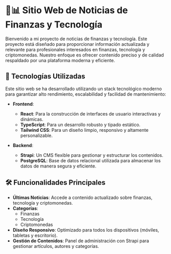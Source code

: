 # 💼📊 Sitio Web de Noticias de Finanzas y Tecnología

Bienvenido a mi proyecto de noticias de finanzas y tecnología. Este proyecto está diseñado para proporcionar información actualizada y relevante para profesionales interesados en finanzas, tecnología y criptomonedas. Nuestro enfoque es ofrecer contenido preciso y de calidad respaldado por una plataforma moderna y eficiente.

## 🚀 Tecnologías Utilizadas

Este sitio web se ha desarrollado utilizando un stack tecnológico moderno para garantizar alto rendimiento, escalabilidad y facilidad de mantenimiento:

- **Frontend**:
  - **React**: Para la construcción de interfaces de usuario interactivas y dinámicas.
  - **TypeScript**: Para un desarrollo robusto y tipado estático.
  - **Tailwind CSS**: Para un diseño limpio, responsivo y altamente personalizable.

- **Backend**:
  - **Strapi**: Un CMS flexible para gestionar y estructurar los contenidos.
  - **PostgreSQL**: Base de datos relacional utilizada para almacenar los datos de manera segura y eficiente.

## 🛠️ Funcionalidades Principales

- **Últimas Noticias**: Accede a contenido actualizado sobre finanzas, tecnología y criptomonedas.
- **Categorías**:
  - Finanzas
  - Tecnología
  - Criptomonedas
- **Diseño Responsivo**: Optimizado para todos los dispositivos (móviles, tabletas y escritorio).
- **Gestión de Contenidos**: Panel de administración con Strapi para gestionar artículos, autores y categorías.

